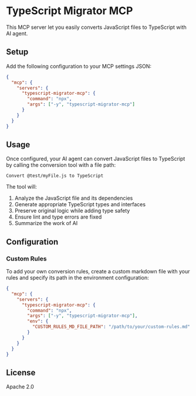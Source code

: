 # TypeScript Migrator MCP

This MCP server let you easily converts JavaScript files to TypeScript with AI agent.

## Setup

Add the following configuration to your MCP settings JSON:

```json
{
  "mcp": {
    "servers": {
      "typescript-migrator-mcp": {
        "command": "npx",
        "args": ["-y", "typescript-migrator-mcp"]
      }
    }
  }
}
```

## Usage

Once configured, your AI agent can convert JavaScript files to TypeScript by calling the conversion tool with a file path:

```
Convert @test/myFile.js to TypeScript
```

The tool will:

1. Analyze the JavaScript file and its dependencies
2. Generate appropriate TypeScript types and interfaces
3. Preserve original logic while adding type safety
4. Ensure lint and type errors are fixed
5. Summarize the work of AI

## Configuration

### Custom Rules

To add your own conversion rules, create a custom markdown file with your rules and specify its path in the environment configuration:

```json
{
  "mcp": {
    "servers": {
      "typescript-migrator-mcp": {
        "command": "npx",
        "args": ["-y", "typescript-migrator-mcp"],
        "env": {
          "CUSTOM_RULES_MD_FILE_PATH": "/path/to/your/custom-rules.md"
        }
      }
    }
  }
}
```

## License

Apache 2.0
